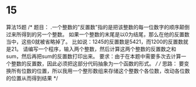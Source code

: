 # 15
算法15题
/*
题目：
.一个整数的"反置数"指的是把该整数的每一位数字的顺序颠倒过来所得到的另一个整数。
如果一个整数的末尾是以0为结尾，那么在他的反置数当中，这些0就被省略掉了。
比如说：1245的反置数是5421，而1200的反置数就是21。
请编写一个程序，输入两个整数，然后计算这两个整数的反置数之和sum，然后再把sum的反置数打印出来。
要求：由于在本题中需要多次去计算一个整数的反置数，因此必须把这部分代码抽象为一个函数的形式。
*/
/*
思路：
要变换所有位数的位置，所以我用一个整形数组来存储这个整数个各位数，改动各位数的位置从而得到结果
*/
